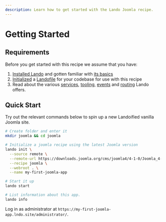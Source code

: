 ```yaml
---
description: Learn how to get started with the Lando Joomla recipe.
---
```


# Getting Started

## Requirements

Before you get started with this recipe we assume that you have:

1. [Installed Lando](https://docs.lando.dev/getting-started/installation.html) and gotten familiar with [its basics](https://docs.lando.dev/cli/)
2. [Initialized](https://docs.lando.dev/cli/init.html) a [Landofile](https://docs.lando.dev/core/v3) for your codebase for use with this recipe
3. Read about the various [services](https://docs.lando.dev/core/v3/lando-service.html), [tooling](https://docs.lando.dev/core/v3/tooling.html), [events](https://docs.lando.dev/core/v3/events.html) and [routing](https://docs.lando.dev/core/v3/proxy.html) Lando offers.

## Quick Start

Try out the relevant commands below to spin up a new Landoified vanilla Joomla site.

```bash
# Create folder and enter it
mkdir joomla && cd joomla

# Initialize a joomla recipe using the latest Joomla version
lando init \
  --source remote \
  --remote-url https://downloads.joomla.org/cms/joomla4/4-1-0/Joomla_4-1-0-Stable-Full_Package.tar.gz \
  --recipe joomla \
  --webroot . \
  --name my-first-joomla-app

# Start it up
lando start

# List information about this app.
lando info
```
Log in as administrator at `https://my-first-joomla-app.lndo.site/administrator/`.

